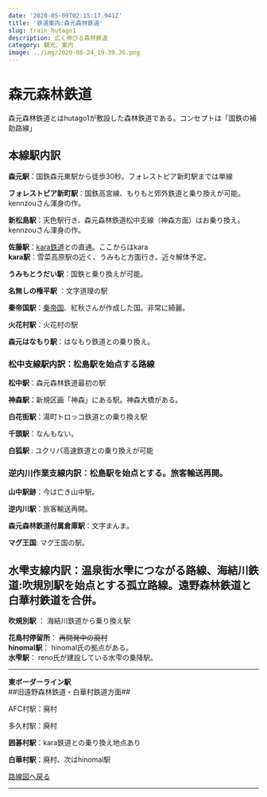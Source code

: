 ```yaml
---
date: '2020-05-09T02:15:17.941Z'
title: '鉄道案内:森元森林鉄道'
slug: train_hutago1
description: 広く伸びる森林鉄道
category: 観光、案内
image: ../img/2020-08-24_19.39.36.png
---
```

# **森元森林鉄道**

森元森林鉄道とはhutago1が敷設した森林鉄道である。コンセプトは「国鉄の補助路線」

## 本線駅内訳

**森元駅**：国鉄森元東駅から徒歩30秒。フォレストピア新町駅までは単線

**フォレストピア新町駅**：国鉄高宮線、もりもと郊外鉄道と乗り換えが可能。kennzouさん渾身の作。

**新松島駅**：天色駅行き、森元森林鉄道松中支線（神森方面）はお乗り換え。kennzouさん渾身の作。

**佐藤駅**：[kara鉄道](https://wiki.morino.party/train_kara/)との直通。ここからはkara  
**kara駅**：雪菜高原駅の近く、うみもと方面行き。近々解体予定。

**うみもとうだい駅**：国鉄と乗り換えが可能。

**名無しの権平駅** ：文字道理の駅

**秦帝国駅**：[秦帝国](https://wiki.morino.party/shin/)、紅秋さんが作成した国。非常に綺麗。

**火花村駅**：火花村の駅

**森元はなもり駅**：はなもり鉄道との乗り換え。

### 松中支線駅内訳：松島駅を始点する路線

**松中駅**：森元森林鉄道最初の駅

**神森駅**：新規区画「神森」にある駅。神森大橋がある。

**白花街駅**：湯町トロッコ鉄道との乗り換え駅

**千頭駅**：なんもない。

**白狐駅** : ユクリパ高速鉄道との乗り換えが可能

### 逆内川作業支線内訳：松島駅を始点とする。旅客輸送再開。

**山中駅跡**：今は亡き山中駅。

**逆内川駅**：旅客輸送再開。

**森元森林鉄道付属倉庫駅**：文字まんま。

**マグ王国**: マグ王国の駅。

## 水雫支線内訳：温泉街水雫につながる路線、海結川鉄道:吹規別駅を始点とする孤立路線。遠野森林鉄道と白華村鉄道を合併。

**吹規別駅** ：  海結川鉄道から乗り換え駅

**花鳥村停留所**：  ~~再開発中の廃村~~  
**hinomal駅**：  hinomal氏の拠点がある。  
**水雫駅**： reno氏が建設している水雫の乗降駅。  
******  
**東ボーダーライン駅**  
##旧遠野森林鉄道・白華村鉄道方面##

AFC村駅：廃村

多久村駅：廃村

**囲碁村駅**：kara鉄道との乗り換え地点あり

**白華村駅**：廃村、次はhinomal駅　

[路線図へ戻る](https://wiki.morino.party/train)

---

